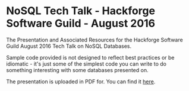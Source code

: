 # NoSQL Tech Talk - Hackforge Software Guild - August 2016
The Presentation and Associated Resources for the Hackforge Software Guild August 2016 Tech Talk on NoSQL Databases.

Sample code provided is not designed to reflect best practices or be idiomatic - it's just some of the simplest code you can write to do something interesting with some databases presented on.

The presentation is uploaded in PDF for. You can find it [here](https://github.com/johnhaldeman/hackfProtobufTalk/blob/master/ProtocolBuffers.pdf).

